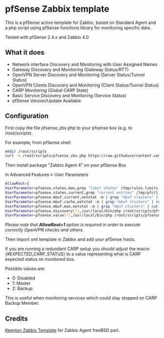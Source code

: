 [buymeabeer]: https://www.buymeabeer.com/rbicelli

# pfSense Zabbix template

This is a pfSense active template for Zabbix, based on Standard Agent and a php script using pfSense functions library for monitoring specific data.

Tested with pfSense 2.4.x and Zabbix 4.0

## What it does
 
 - Network interface Discovery and Monitoring with User Assigned Names
 - Gateway Discovery and Monitoring (Gateway Status/RTT)
 - OpenVPN Server Discovery and Monitoring (Server Status/Tunnel Status)
 - OpenVPN Clients Discovery and Monitoring (Client Status/Tunnel Status)
 - CARP Monitoring (Global CARP State)
 - Basic Service Discovery and Monitoring (Service Status)
 - pfSense Version/Update Available

## Configuration

First copy the file pfsense_zbx.php to your pfsense box (e.g. to /root/scripts).

For example, from pfSense shell:

```bash
mkdir /root/scripts
curl -o /root/scripts/pfsense_zbx.php https://raw.githubusercontent.com/rbicelli/pfsense-zabbix-template/master/pfsense_zbx.php
```

Then install package "Zabbix Agent 4" on your pfSense Box


In Advanced Features-> User Parameters

```bash
AllowRoot=1
UserParameter=pfsense.states.max,grep "limit states" /tmp/rules.limits | cut -f4 -d ' '
UserParameter=pfsense.states.current,grep "current entries" /tmp/pfctl_si_out | tr -s ' ' | cut -f4 -d ' '
UserParameter=pfsense.mbuf.current,netstat -m | grep "mbuf clusters" | cut -f1 -d ' ' | cut -d '/' -f1
UserParameter=pfsense.mbuf.cache,netstat -m | grep "mbuf clusters" | cut -f1 -d ' ' | cut -d '/' -f2
UserParameter=pfsense.mbuf.max,netstat -m | grep "mbuf clusters" | cut -f1 -d ' ' | cut -d '/' -f4
UserParameter=pfsense.discovery[*],/usr/local/bin/php /root/scripts/pfsense_zbx.php discovery $1
UserParameter=pfsense.value[*],/usr/local/bin/php /root/scripts/pfsense_zbx.php $1 $2 $3
```

_Please note that **AllowRoot=1** option is required in order to execute correctly OpenVPN checks and others._

Then import xml template in Zabbix and add your pfSense hosts.

If you are running a redundant CARP setup you should adjust the macro {#EXPECTED_CARP_STATUS} to a value representing what is CARP expected status on monitored box.

Possible values are:

 - 0: Disabled
 - 1: Master
 - 2: Backup

This is useful when monitoring services which could stay stopped on CARP Backup Member.

## Credits

[Keenton Zabbix Template](https://github.com/keentonsas/zabbix-template-pfsense) for Zabbix Agent freeBSD part.
